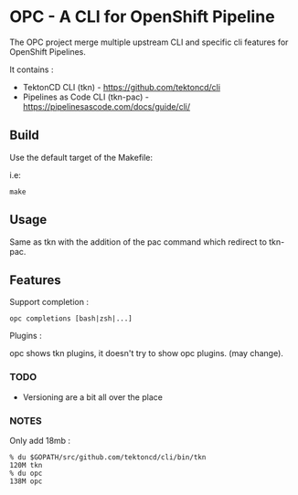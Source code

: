 # OPC - A CLI for OpenShift Pipeline

The OPC project merge multiple upstream CLI and specific cli features for
OpenShift Pipelines.

It contains :

- TektonCD CLI (tkn) - <https://github.com/tektoncd/cli>
- Pipelines as Code CLI (tkn-pac) - <https://pipelinesascode.com/docs/guide/cli/>

## Build

Use the default target of the Makefile:

i.e:

`make`

## Usage

Same as tkn with the addition of the pac command which redirect to tkn-pac.

## Features

Support completion :

`opc completions [bash|zsh|...]`

Plugins :

opc shows tkn plugins, it doesn't try to show opc plugins. (may change).

### TODO

- Versioning are a bit all over the place

### NOTES

Only add 18mb :

```
% du $GOPATH/src/github.com/tektoncd/cli/bin/tkn
120M tkn
% du opc
138M opc
```
